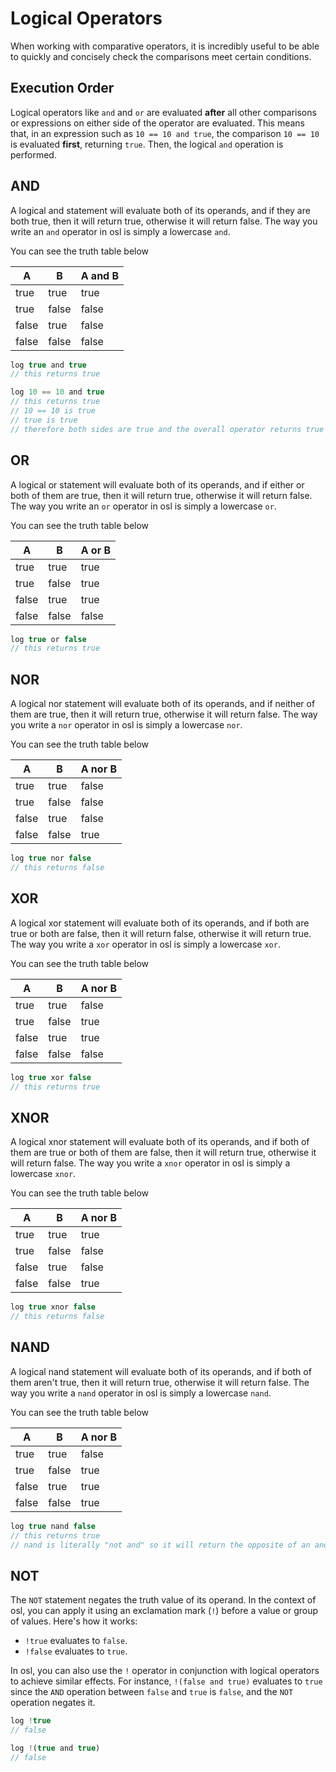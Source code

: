 # Logical Operators

When working with comparative operators, it is incredibly useful to be able to quickly and concisely check the comparisons meet certain conditions.

## Execution Order

Logical operators like `and` and `or` are evaluated **after** all other comparisons or expressions on either side of the operator are evaluated. This means that, in an expression such as `10 == 10 and true`, the comparison `10 == 10` is evaluated **first**, returning `true`. Then, the logical `and` operation is performed.

## AND

A logical and statement will evaluate both of its operands, and if they are both true, then it will return true, otherwise it will return false. The way you write an `and` operator in osl is simply a lowercase `and`.

You can see the truth table below

| A     | B     | A and B |
| ----- | ----- | ------- |
| true  | true  | true    |
| true  | false | false   |
| false | true  | false   |
| false | false | false   |

```javascript
log true and true
// this returns true

log 10 == 10 and true
// this returns true
// 10 == 10 is true
// true is true
// therefore both sides are true and the overall operator returns true
```

## OR

A logical or statement will evaluate both of its operands, and if either or both of them are true, then it will return true, otherwise it will return false. The way you write an `or` operator in osl is simply a lowercase `or`.

You can see the truth table below

| A     | B     | A or B |
| ----- | ----- | ------ |
| true  | true  | true   |
| true  | false | true   |
| false | true  | true   |
| false | false | false  |

```javascript
log true or false
// this returns true
```

## NOR

A logical nor statement will evaluate both of its operands, and if neither of them are true, then it will return true, otherwise it will return false. The way you write a `nor` operator in osl is simply a lowercase `nor`.

You can see the truth table below

| A     | B     | A nor B |
| ----- | ----- | ------- |
| true  | true  | false   |
| true  | false | false   |
| false | true  | false   |
| false | false | true    |

```javascript
log true nor false
// this returns false
```

## XOR

A logical xor statement will evaluate both of its operands, and if both are true or both are false, then it will return false, otherwise it will return true. The way you write a `xor` operator in osl is simply a lowercase `xor`.

You can see the truth table below

| A     | B     | A nor B |
| ----- | ----- | ------- |
| true  | true  | false   |
| true  | false | true    |
| false | true  | true    |
| false | false | false   |

```javascript
log true xor false
// this returns true
```

## XNOR

A logical xnor statement will evaluate both of its operands, and if both of them are true or both of them are false, then it will return true, otherwise it will return false. The way you write a `xnor` operator in osl is simply a lowercase `xnor`.

You can see the truth table below

| A     | B     | A nor B |
| ----- | ----- | ------- |
| true  | true  | true    |
| true  | false | false   |
| false | true  | false   |
| false | false | true    |

```javascript
log true xnor false
// this returns false
```

## NAND

A logical nand statement will evaluate both of its operands, and if both of them aren't true, then it will return true, otherwise it will return false. The way you write a `nand` operator in osl is simply a lowercase `nand`.

You can see the truth table below

| A     | B     | A nor B |
| ----- | ----- | ------- |
| true  | true  | false   |
| true  | false | true    |
| false | true  | true    |
| false | false | true    |

```javascript
log true nand false
// this returns true
// nand is literally "not and" so it will return the opposite of an and statement
```

## NOT

The `NOT` statement negates the truth value of its operand. In the context of osl, you can apply it using an exclamation mark (`!`) before a value or group of values. Here's how it works:

* `!true` evaluates to `false`.
* `!false` evaluates to `true`.

In osl, you can also use the `!` operator in conjunction with logical operators to achieve similar effects. For instance, `!(false and true)` evaluates to `true` since the `AND` operation between `false` and `true` is `false`, and the `NOT` operation negates it.

```javascript
log !true
// false

log !(true and true)
// false
```
